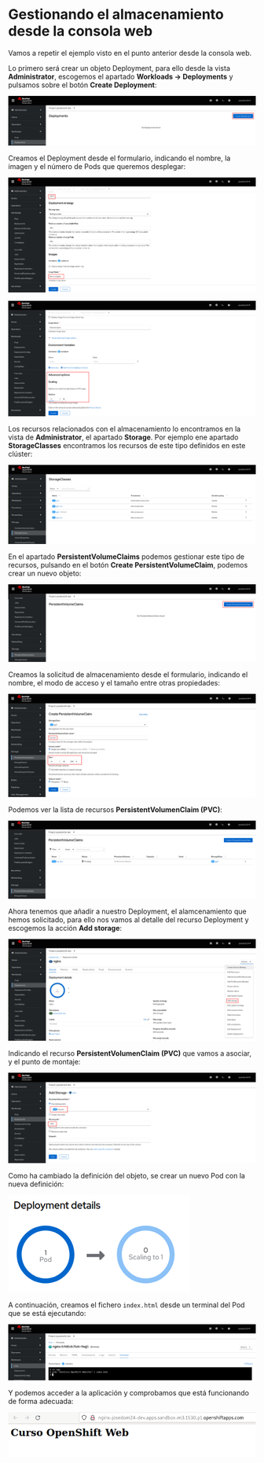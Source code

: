 # Gestionando el almacenamiento desde la consola web

Vamos a repetir el ejemplo visto en el punto anterior desde la consola web.

Lo primero será crear un objeto Deployment, para ello desde la vista **Administrator**, escogemos el apartado **Workloads -> Deployments** y pulsamos sobre el botón **Create Deployment**:

![volumen](img/volumen2.png)

Creamos el Deployment desde el formulario, indicando el nombre, la imagen y el número de Pods que queremos desplegar:

![volumen](img/volumen3.png)

![volumen](img/volumen4.png)

Los recursos relacionados con el almacenamiento lo encontramos en la vista de **Administrator**, el apartado **Storage**. Por ejemplo ene apartado **StorageClasses** encontramos los recursos de este tipo definidos en este clúster:

![volumen](img/volumen5.png)

En el apartado **PersistentVolumeClaims** podemos gestionar este tipo de recursos, pulsando en el botón **Create PersistentVolumeClaim**, podemos crear un nuevo objeto:

![volumen](img/volumen55.png)

Creamos la solicitud de almacenamiento desde el formulario, indicando el nombre, el modo de acceso y el tamaño entre otras propiedades:

![volumen](img/volumen6.png)

Podemos ver la lista de recursos **PersistentVolumenClaim (PVC)**:

![volumen](img/volumen65.png)

Ahora tenemos que añadir a nuestro Deployment, el alamcenamiento que hemos solicitado, para ello nos vamos al detalle del recurso Deployment y escogemos la acción **Add storage**:

![volumen](img/volumen7.png)

Indicando el recurso **PersistentVolumenClaim (PVC)** que vamos a asociar, y el punto de montaje:

![volumen](img/volumen8.png)

Como ha cambiado la definición del objeto, se crear un nuevo Pod con la nueva definición:

![volumen](img/volumen9.png)

A continuación, creamos el fichero `index.html` desde un terminal del Pod que se está ejecutando:

![volumen](img/volumen10.png)

Y podemos acceder a la aplicación y comprobamos que está funcionando de forma adecuada:

![volumen](img/volumen11.png)